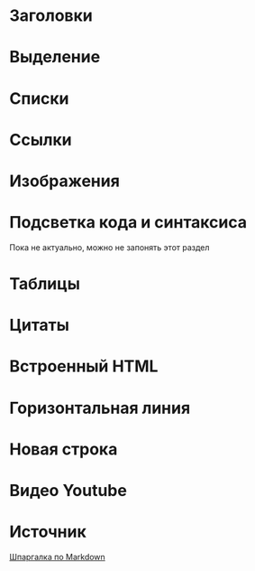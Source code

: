 # Заголовки
# Выделение
# Списки
# Ссылки
# Изображения
# Подсветка кода и синтаксиса
Пока не актуально, можно не запонять этот раздел
# Таблицы
# Цитаты
# Встроенный HTML
# Горизонтальная линия
# Новая строка
# Видео Youtube
# Источник
[Шпаргалка по Markdown](https://github.com/sandino/Markdown-Cheatsheet)